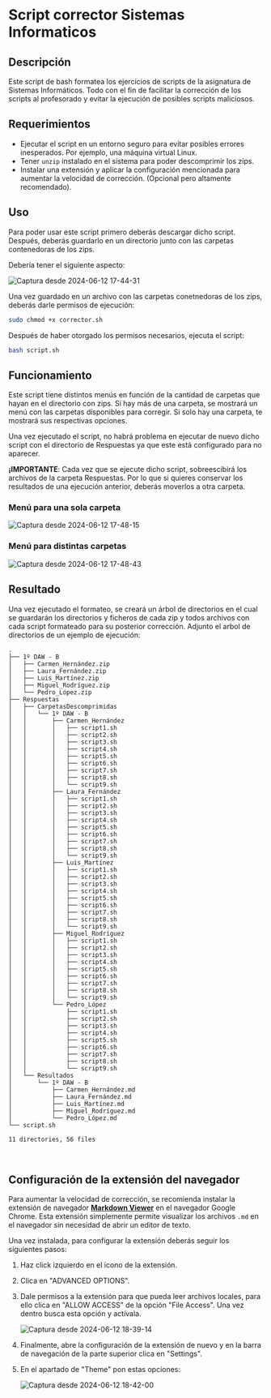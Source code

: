# Script corrector Sistemas Informaticos

## Descripción
Este script de bash formatea los ejercicios de scripts de la asignatura de Sistemas Informáticos. Todo con el fin de facilitar la corrección de los scripts al profesorado y evitar la ejecución de posibles scripts maliciosos.


## Requerimientos
- Ejecutar el script en un entorno seguro para evitar posibles errores inesperados. Por ejemplo, una máquina virtual Linux.
- Tener `unzip` instalado en el sistema para poder descomprimir los zips.
- Instalar una extensión y aplicar la configuración mencionada para aumentar la velocidad de corrección. (Opcional pero altamente recomendado).


## Uso
Para poder usar este script primero deberás descargar dicho script. Después, deberás guardarlo en un directorio junto con las carpetas contenedoras de los zips.

Debería tener el siguiente aspecto:

![Captura desde 2024-06-12 17-44-31](https://github.com/ALEXl0CO/Script-corrector_Sistemas-Informaticos/assets/153745206/d0ed3612-d7cf-402e-942e-d3e130ad47a2)

Una vez guardado en un archivo con las carpetas conetnedoras de los zips, deberás darle permisos de ejecución:
```bash
sudo chmod +x corrector.sh
```

Después de haber otorgado los permisos necesarios, ejecuta el script:
```bash
bash script.sh
```


## Funcionamiento
Este script tiene distintos menús en función de la cantidad de carpetas que hayan en el directorio con zips. Si hay más de una carpeta, se mostrará un menú con las carpetas disponibles para corregir. Si solo hay una carpeta, te mostrará sus respectivas opciones.

Una vez ejecutado el script, no habrá problema en ejecutar de nuevo dicho script con el directorio de Respuestas ya que este está configurado para no aparecer.

**¡IMPORTANTE**: Cada vez que se ejecute dicho script, sobreescibirá los archivos de la carpeta Respuestas. Por lo que si quieres conservar los resultados de una ejecución anterior, deberás moverlos a otra carpeta.

### Menú para una sola carpeta

![Captura desde 2024-06-12 17-48-15](https://github.com/ALEXl0CO/Script-corrector_Sistemas-Informaticos/assets/153745206/b55639ce-8eb2-4c7e-bfa3-9997adf55d87)

### Menú para distintas carpetas

![Captura desde 2024-06-12 17-48-43](https://github.com/ALEXl0CO/Script-corrector_Sistemas-Informaticos/assets/153745206/ee764ad1-f605-4dd3-a9a1-d4f050aed3a5)


## Resultado
Una vez ejecutado el formateo, se creará un árbol de directorios en el cual se guardarán los directorios y ficheros de cada zip y todos archivos con cada script formateado para su posterior corrección. Adjunto el arbol de directorios de un ejemplo de ejecución:

```
.
├── 1º DAW - B
│   ├── Carmen_Hernández.zip
│   ├── Laura_Fernández.zip
│   ├── Luis_Martínez.zip
│   ├── Miguel_Rodríguez.zip
│   └── Pedro_López.zip
├── Respuestas
│   ├── CarpetasDescomprimidas
│   │   └── 1º DAW - B
│   │       ├── Carmen_Hernández
│   │       │   ├── script1.sh
│   │       │   ├── script2.sh
│   │       │   ├── script3.sh
│   │       │   ├── script4.sh
│   │       │   ├── script5.sh
│   │       │   ├── script6.sh
│   │       │   ├── script7.sh
│   │       │   ├── script8.sh
│   │       │   └── script9.sh
│   │       ├── Laura_Fernández
│   │       │   ├── script1.sh
│   │       │   ├── script2.sh
│   │       │   ├── script3.sh
│   │       │   ├── script4.sh
│   │       │   ├── script5.sh
│   │       │   ├── script6.sh
│   │       │   ├── script7.sh
│   │       │   ├── script8.sh
│   │       │   └── script9.sh
│   │       ├── Luis_Martínez
│   │       │   ├── script1.sh
│   │       │   ├── script2.sh
│   │       │   ├── script3.sh
│   │       │   ├── script4.sh
│   │       │   ├── script5.sh
│   │       │   ├── script6.sh
│   │       │   ├── script7.sh
│   │       │   ├── script8.sh
│   │       │   └── script9.sh
│   │       ├── Miguel_Rodríguez
│   │       │   ├── script1.sh
│   │       │   ├── script2.sh
│   │       │   ├── script3.sh
│   │       │   ├── script4.sh
│   │       │   ├── script5.sh
│   │       │   ├── script6.sh
│   │       │   ├── script7.sh
│   │       │   ├── script8.sh
│   │       │   └── script9.sh
│   │       └── Pedro_López
│   │           ├── script1.sh
│   │           ├── script2.sh
│   │           ├── script3.sh
│   │           ├── script4.sh
│   │           ├── script5.sh
│   │           ├── script6.sh
│   │           ├── script7.sh
│   │           ├── script8.sh
│   │           └── script9.sh
│   └── Resultados
│       └── 1º DAW - B
│           ├── Carmen_Hernández.md
│           ├── Laura_Fernández.md
│           ├── Luis_Martínez.md
│           ├── Miguel_Rodríguez.md
│           └── Pedro_López.md
└── script.sh

11 directories, 56 files
```


<br>

## Configuración de la extensión del navegador
Para aumentar la velocidad de corrección, se recomienda instalar la extensión de navegador [**Markdown Viewer**](https://chromewebstore.google.com/detail/ckkdlimhmcjmikdlpkmbgfkaikojcbjk) en el navegador Google Chrome. Esta extensión simplemente permite visualizar los archivos `.md` en el navegador sin necesidad de abrir un editor de texto.

Una vez instalada, para configurar la extensión deberás seguir los siguientes pasos:
1. Haz click izquierdo en el icono de la extensión.
2. Clica en "ADVANCED OPTIONS".
3. Dale permisos a la extensión para que pueda leer archivos locales, para ello clica en "ALLOW ACCESS" de la opción "File Access". Una vez dentro busca esta opción y actívala.

   ![Captura desde 2024-06-12 18-39-14](https://github.com/ALEXl0CO/Script-corrector_Sistemas-Informaticos/assets/153745206/b5a90dc2-72f0-4e2d-b2da-c9b65caa5997)

4. Finalmente, abre la configuración de la extensión de nuevo y en la barra de navegación de la parte superior clica en "Settings".
5. En el apartado de "Theme" pon estas opciones:

   ![Captura desde 2024-06-12 18-42-00](https://github.com/ALEXl0CO/Script-corrector_Sistemas-Informaticos/assets/153745206/0797f8c4-6f9e-439f-90ad-3a89245bd972)
